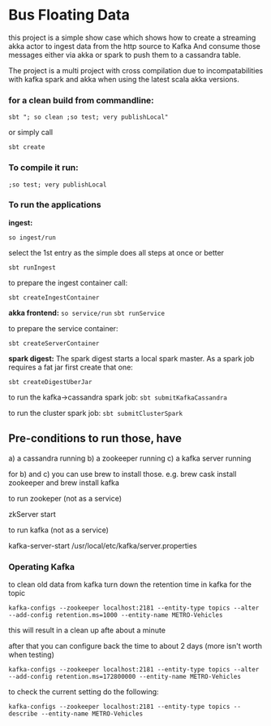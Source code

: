 # Bus Floating Data #

this project is a simple show case which shows how to create a streaming akka actor to ingest data from the http source to Kafka
And consume those messages either via akka or spark to push them to a cassandra table. 

The project is a multi project with cross compilation due to incompatabilities with kafka spark and akka when using the latest scala akka versions. 

### for a clean build from commandline:

`sbt "; so clean ;so test; very publishLocal"`

or simply call 

`sbt create`

### To compile it run:

`;so test; very publishLocal`
 
### To run the applications 

**ingest:** 

`so ingest/run`

select the 1st entry as the simple does all steps at once
or better 

`sbt runIngest`

to prepare the ingest container call: 

`sbt createIngestContainer`

**akka frontend:**
`so service/run`
`sbt runService`

to prepare the service container: 

`sbt createServerContainer`

**spark digest:**
The spark digest starts a local spark master. 
As a spark job requires a fat jar first create that one: 

`sbt createDigestUberJar`

to run the kafka->cassandra spark job:
`sbt submitKafkaCassandra`

to run the cluster spark job: 
`sbt submitClusterSpark`

## Pre-conditions to run those, have 

a) a cassandra running
b) a zookeeper running
c) a kafka server running

for b) and c) you can use brew to install those. 
e.g. brew cask install zookeeper and brew install kafka

to run zookeper (not as a service)

zkServer start


to run kafka (not as a service)

kafka-server-start /usr/local/etc/kafka/server.properties

### Operating Kafka

to clean old data from kafka turn down the retention time in kafka for the topic

`kafka-configs --zookeeper localhost:2181 --entity-type topics --alter --add-config retention.ms=1000 --entity-name METRO-Vehicles`
 
this will result in a clean up afte about a minute

after that you can configure back the time to about 2 days (more isn't worth when testing)

`kafka-configs --zookeeper localhost:2181 --entity-type topics --alter --add-config retention.ms=172800000 --entity-name METRO-Vehicles`

to check the current setting do the following: 

`kafka-configs --zookeeper localhost:2181 --entity-type topics --describe --entity-name METRO-Vehicles`